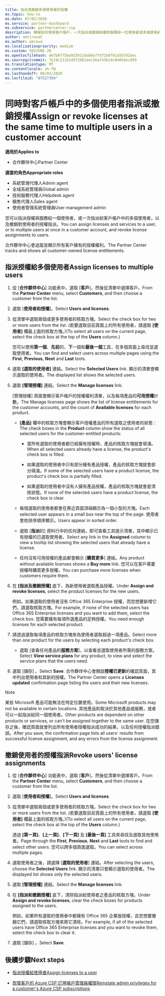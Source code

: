 ```yaml
---
title: 指派或撤銷多個使用者的授權
ms.topic: how-to
ms.date: 07/02/2020
ms.service: partner-dashboard
ms.subservice: partnercenter-csp
description: 瞭解如何使用客戶帳戶，一次指派或撤銷授權和服務給一位使用者或多個使用者。
author: amitravat
ms.author: amrava
ms.localizationpriority: medium
ms.custom: SEOJUNE.20
ms.openlocfilehash: de7b9775be925911dab6a7fd72b8f81a5b701bec
ms.sourcegitcommit: 7e19c211b1d5f2db2a4c56a743b14c8485decd99
ms.translationtype: MT
ms.contentlocale: zh-TW
ms.lasthandoff: 08/03/2020
ms.locfileid: "87527394"
---
```

# <a name="assign-or-revoke-licenses-at-the-same-time-to-multiple-users-in-a-customer-account"></a><span data-ttu-id="6f6d0-103">同時對客戶帳戶中的多個使用者指派或撤銷授權</span><span class="sxs-lookup"><span data-stu-id="6f6d0-103">Assign or revoke licenses at the same time to multiple users in a customer account</span></span>

<span data-ttu-id="6f6d0-104">**適用於**</span><span class="sxs-lookup"><span data-stu-id="6f6d0-104">**Applies to**</span></span>

- <span data-ttu-id="6f6d0-105">合作夥伴中心</span><span class="sxs-lookup"><span data-stu-id="6f6d0-105">Partner Center</span></span>

<span data-ttu-id="6f6d0-106">**適當的角色**</span><span class="sxs-lookup"><span data-stu-id="6f6d0-106">**Appropriate roles**</span></span>

- <span data-ttu-id="6f6d0-107">系統管理代理人</span><span class="sxs-lookup"><span data-stu-id="6f6d0-107">Admin agent</span></span>
- <span data-ttu-id="6f6d0-108">全域系統管理員</span><span class="sxs-lookup"><span data-stu-id="6f6d0-108">Global admin</span></span>
- <span data-ttu-id="6f6d0-109">技術服務代理人</span><span class="sxs-lookup"><span data-stu-id="6f6d0-109">Helpdesk agent</span></span>
- <span data-ttu-id="6f6d0-110">銷售代理人</span><span class="sxs-lookup"><span data-stu-id="6f6d0-110">Sales agent</span></span>
- <span data-ttu-id="6f6d0-111">使用者管理系統管理員</span><span class="sxs-lookup"><span data-stu-id="6f6d0-111">User management admin</span></span>

<span data-ttu-id="6f6d0-112">您可以指派授權與服務給一個使用者，或一次指派給客戶帳戶中的多個使用者，以及撤銷對使用者的授權指派。</span><span class="sxs-lookup"><span data-stu-id="6f6d0-112">You can assign licenses and services to a user, or to multiple users at once in a customer account, and revoke license assignments to users.</span></span>

<span data-ttu-id="6f6d0-113">合作夥伴中心會追蹤並顯示所有客戶擁有的授權權利。</span><span class="sxs-lookup"><span data-stu-id="6f6d0-113">The Partner Center tracks and shows all customer-owned license entitlements.</span></span>

## <a name="assign-licenses-to-multiple-users"></a><span data-ttu-id="6f6d0-114">指派授權給多個使用者</span><span class="sxs-lookup"><span data-stu-id="6f6d0-114">Assign licenses to multiple users</span></span>

1. <span data-ttu-id="6f6d0-115">從 [**合作夥伴中心**] 功能表中，選取 [**客戶**]，然後從清單中選擇客戶。</span><span class="sxs-lookup"><span data-stu-id="6f6d0-115">From the **Partner Center** menu, select **Customers**, and then choose a customer from the list.</span></span>

2. <span data-ttu-id="6f6d0-116">選取 [**使用者和授權**]。</span><span class="sxs-lookup"><span data-stu-id="6f6d0-116">Select **Users and licenses**.</span></span>

3. <span data-ttu-id="6f6d0-117">從清單中選取兩個或更多使用者的核取方塊。</span><span class="sxs-lookup"><span data-stu-id="6f6d0-117">Select the check box for two or more users from the list.</span></span> <span data-ttu-id="6f6d0-118">(若要選取目前頁面上的所有使用者，請選取 **\[使用者\]** 欄最上面的核取方塊。)</span><span class="sxs-lookup"><span data-stu-id="6f6d0-118">(To select all users on the current page, select the check box at the top of the **Users** column.)</span></span>

    <span data-ttu-id="6f6d0-119">您可以使用**第一個**、**先前**的、**下**一個和**最後一個**工具，在多個頁面上尋找並選取使用者。</span><span class="sxs-lookup"><span data-stu-id="6f6d0-119">You can find and select users across multiple pages using the **First**, **Previous**, **Next** and **Last** tools.</span></span>

4. <span data-ttu-id="6f6d0-120">選取 **\[選取的使用者\]** 連結。</span><span class="sxs-lookup"><span data-stu-id="6f6d0-120">Select the **Selected Users** link.</span></span> <span data-ttu-id="6f6d0-121">顯示的清單會顯示選取的使用者。</span><span class="sxs-lookup"><span data-stu-id="6f6d0-121">The displayed list shows the selected users.</span></span>

5. <span data-ttu-id="6f6d0-122">選取 **\[管理授權\]** 連結。</span><span class="sxs-lookup"><span data-stu-id="6f6d0-122">Select the **Manage licenses** link.</span></span>

    <span data-ttu-id="6f6d0-123">[管理授權] 頁面會顯示客戶帳戶的授權權利清單，以及每項產品的**可用授權**計數。</span><span class="sxs-lookup"><span data-stu-id="6f6d0-123">The Manage licenses page shows the list of license entitlements for the customer accounts, and the count of **Available licenses** for each product.</span></span>

    - <span data-ttu-id="6f6d0-124">**\[產品\]** 欄中的核取方塊會顯示客戶授權產品的所有選取之使用者的狀態：</span><span class="sxs-lookup"><span data-stu-id="6f6d0-124">The check boxes in the **Product** column show the status of all selected users for the customer-entitled products:</span></span>

       - <span data-ttu-id="6f6d0-125">當所有選取的使用者都已經擁有授權時，產品的核取方塊就會填滿。</span><span class="sxs-lookup"><span data-stu-id="6f6d0-125">When all selected users already have a license, the product's check box is filled.</span></span>

       - <span data-ttu-id="6f6d0-126">如果選取的使用者中只有部分擁有產品授權，產品的核取方塊就會部分填滿。</span><span class="sxs-lookup"><span data-stu-id="6f6d0-126">If some of the selected users have a product license, the product's check box is partially filled.</span></span>

       - <span data-ttu-id="6f6d0-127">如果選取的使用者中沒有人擁有產品授權，產品的核取方塊就會是清除狀態。</span><span class="sxs-lookup"><span data-stu-id="6f6d0-127">If none of the selected users have a product license, the check box is clear.</span></span>

    - <span data-ttu-id="6f6d0-128">每個選取的使用者都會在靠近頁面頂端顯示為一個小型的方塊。</span><span class="sxs-lookup"><span data-stu-id="6f6d0-128">Each selected user appears in a small box near the top of the page.</span></span> <span data-ttu-id="6f6d0-129">使用者會依排序順序顯示。</span><span class="sxs-lookup"><span data-stu-id="6f6d0-129">Users appear in sorted order.</span></span>

    - <span data-ttu-id="6f6d0-130">選取 [**指派**的] 資料行中的任何連結，即可查看工具提示清單，其中顯示已有授權的已選取使用者。</span><span class="sxs-lookup"><span data-stu-id="6f6d0-130">Select any link in the **Assigned** column to view a tooltip list showing the selected users that already have a license.</span></span>

    - <span data-ttu-id="6f6d0-131">任何沒有可用授權的產品都會顯示 [**購買更多**] 連結。</span><span class="sxs-lookup"><span data-stu-id="6f6d0-131">Any product without available licenses shows a **Buy more** link.</span></span> <span data-ttu-id="6f6d0-132">您可以在客戶需要授權時購買更多授權。</span><span class="sxs-lookup"><span data-stu-id="6f6d0-132">You can purchase more licenses when customers require them.</span></span>

6. <span data-ttu-id="6f6d0-133">在 **\[指派及撤銷授權\]** 底下，為新使用者選取產品授權。</span><span class="sxs-lookup"><span data-stu-id="6f6d0-133">Under **Assign and revoke licenses**, select the product licenses for the new users.</span></span> 

   <span data-ttu-id="6f6d0-134">例如，如果選取的使用者沒有 Office 365 Enterprise 授權，而您想要新增它們，請選取核取方塊。</span><span class="sxs-lookup"><span data-stu-id="6f6d0-134">For example, if none of the selected users has Office 365 Enterprise licenses and you want to add them, select the check box.</span></span> <span data-ttu-id="6f6d0-135">您需要擁有每項所選產品的足夠授權。</span><span class="sxs-lookup"><span data-stu-id="6f6d0-135">You need enough licenses for each selected product.</span></span>

7. <span data-ttu-id="6f6d0-136">請透過選取每項產品的核取方塊來為使用者選取超過一項產品。</span><span class="sxs-lookup"><span data-stu-id="6f6d0-136">Select more than one product for the users by selecting each product's check box.</span></span>
    -   <span data-ttu-id="6f6d0-137">選取 [查看任何產品的**服務方案**]，以查看並選取使用者所需的服務方案。</span><span class="sxs-lookup"><span data-stu-id="6f6d0-137">Select **View service plans** for any product, to view and select the service plans that the users need.</span></span>

8. <span data-ttu-id="6f6d0-138">選取 [儲存]  。</span><span class="sxs-lookup"><span data-stu-id="6f6d0-138">Select **Save**.</span></span> <span data-ttu-id="6f6d0-139">合作夥伴中心會開啟**授權已更新**的確認頁面，其中列出使用者和其新的授權。</span><span class="sxs-lookup"><span data-stu-id="6f6d0-139">The Partner Center opens a **Licenses updated** confirmation page listing the users and their new licenses.</span></span>

>[!NOTE]
><span data-ttu-id="6f6d0-140">某些 Microsoft 產品可能無法在特定位置使用。</span><span class="sxs-lookup"><span data-stu-id="6f6d0-140">Some Microsoft products may not be available in certain locations.</span></span> <span data-ttu-id="6f6d0-141">其他產品則取決於其他產品或服務，或者可以一起指派給同一個使用者。</span><span class="sxs-lookup"><span data-stu-id="6f6d0-141">Other products are dependent on other products or services, or can't be assigned together to the same user.</span></span> <span data-ttu-id="6f6d0-142">在您儲存之後，確認頁面就會列出所有使用者授權指派成功的結果，以及任何授權指派錯誤。</span><span class="sxs-lookup"><span data-stu-id="6f6d0-142">After you save, the confirmation page lists all users' results from successful license assignment, and any errors from the license assignment.</span></span>

## <a name="revoke-users-license-assignments"></a><span data-ttu-id="6f6d0-143">撤銷使用者的授權指派</span><span class="sxs-lookup"><span data-stu-id="6f6d0-143">Revoke users' license assignments</span></span>

1. <span data-ttu-id="6f6d0-144">從 [**合作夥伴中心**] 功能表中，選取 [**客戶**]，然後從清單中選擇客戶。</span><span class="sxs-lookup"><span data-stu-id="6f6d0-144">From the **Partner Center** menu, select **Customers**, and then choose a customer from the list.</span></span>

2. <span data-ttu-id="6f6d0-145">選取 [**使用者和授權**]。</span><span class="sxs-lookup"><span data-stu-id="6f6d0-145">Select **Users and licenses**.</span></span>

3. <span data-ttu-id="6f6d0-146">從清單中選取兩個或更多使用者的核取方塊。</span><span class="sxs-lookup"><span data-stu-id="6f6d0-146">Select the check box for two or more users from the list.</span></span> <span data-ttu-id="6f6d0-147">(若要選取目前頁面上的所有使用者，請選取 **\[使用者\]** 欄最上面的核取方塊。)</span><span class="sxs-lookup"><span data-stu-id="6f6d0-147">(To select all users on the current page, select the check box at the top of the **Users** column.)</span></span>

    <span data-ttu-id="6f6d0-148">透過 **\[第一頁\]**、**\[上一頁\]**、**\[下一頁\]** 及 **\[最後一頁\]** 工具來尋找及選取其他使用者。</span><span class="sxs-lookup"><span data-stu-id="6f6d0-148">Page through the **First**, **Previous**, **Next** and **Last** tools to find and select other users.</span></span> <span data-ttu-id="6f6d0-149">您可以跨多個頁面選取。</span><span class="sxs-lookup"><span data-stu-id="6f6d0-149">You can select across multiple pages.</span></span>

4. <span data-ttu-id="6f6d0-150">選取使用者之後，請選擇 [**選取的使用者**] 連結。</span><span class="sxs-lookup"><span data-stu-id="6f6d0-150">After selecting the users, choose the **Selected Users** link.</span></span> <span data-ttu-id="6f6d0-151">顯示的清單只會顯示選取的使用者。</span><span class="sxs-lookup"><span data-stu-id="6f6d0-151">The displayed list shows only the selected users.</span></span>

5. <span data-ttu-id="6f6d0-152">選取 **\[管理授權\]** 連結。</span><span class="sxs-lookup"><span data-stu-id="6f6d0-152">Select the **Manage licenses** link.</span></span>

6. <span data-ttu-id="6f6d0-153">在 **[指派和撤銷授權]** 底下，清除指派給使用者之產品的核取方塊。</span><span class="sxs-lookup"><span data-stu-id="6f6d0-153">Under **Assign and revoke licenses**, clear the check boxes for products assigned to the users.</span></span>

   <span data-ttu-id="6f6d0-154">例如，如果所有選取的使用者中都擁有 Office 365 企業版授權，且您想要撤銷它們，請選取核取方塊來將它清除。</span><span class="sxs-lookup"><span data-stu-id="6f6d0-154">For example, if all of the selected users have Office 365 Enterprise licenses and you want to revoke them, select the check box to clear it.</span></span>

7. <span data-ttu-id="6f6d0-155">選取 [儲存]  。</span><span class="sxs-lookup"><span data-stu-id="6f6d0-155">Select **Save**.</span></span>

## <a name="next-steps"></a><span data-ttu-id="6f6d0-156">後續步驟</span><span class="sxs-lookup"><span data-stu-id="6f6d0-156">Next steps</span></span>

- [<span data-ttu-id="6f6d0-157">指派授權給使用者</span><span class="sxs-lookup"><span data-stu-id="6f6d0-157">Assign licenses to a user</span></span>](assign-licenses-to-users.md)

- [<span data-ttu-id="6f6d0-158">恢復客戶的 Azure CSP 訂用帳戶管理員權限</span><span class="sxs-lookup"><span data-stu-id="6f6d0-158">Reinstate admin privileges for a customer's Azure CSP subscriptions</span></span>](revoke-reinstate-csp.md)
